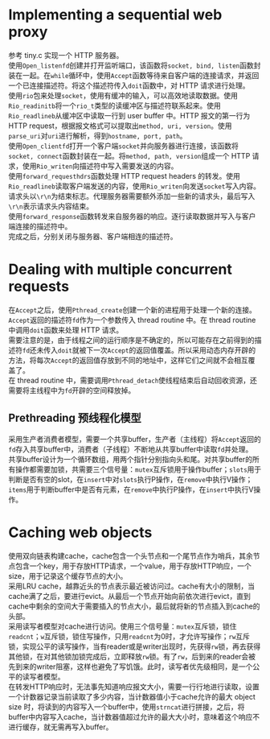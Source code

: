 # Implementing a sequential web proxy
参考 tiny.c 实现一个 HTTP 服务器。  
使用`Open_listenfd`创建并打开监听端口，该函数将`socket, bind, listen`函数封装在一起。在`while`循环中，使用`Accept`函数等待来自客户端的连接请求，并返回一个已连接描述符。将这个描述符传入`doit`函数中，对 HTTP 请求进行处理。  
使用`rio`包来处理`socket`，使用有缓冲的输入，可以高效地读取数据。使用`Rio_readinitb`将一个`rio_t`类型的读缓冲区与描述符联系起来。使用`Rio_readlineb`从缓冲区中读取一行到 user buffer 中。HTTP 报文的第一行为 HTTP request，根据报文格式可以提取出`method, uri, version`。使用`parse_uri`对`uri`进行解析，得到`hostname, port, path`。  
使用`Open_clientfd`打开一个客户端`socket`并向服务器进行连接，该函数将`socket, connect`函数封装在一起。将`method, path, version`组成一个 HTTP 请求，使用`Rio_writen`向描述符中写入需要发送的内容。  
使用`forward_requesthdrs`函数处理 HTTP request headers 的转发。使用`Rio_readlineb`读取客户端发送的内容，使用`Rio_writen`向发送`socket`写入内容。请求头以`\r\n`为结束标志。代理服务器需要额外添加一些新的请求头，最后写入`\r\n`表示请求头内容结束。  
使用`forward_response`函数转发来自服务器的响应。逐行读取数据并写入与客户端连接的描述符中。  
完成之后，分别关闭与服务器、客户端相连的描述符。

# Dealing with multiple concurrent requests
在`Accept`之后，使用`Pthread_create`创建一个新的进程用于处理一个新的连接。`Accept`返回的描述符`fd`作为一个参数传入 thread routine 中。在 thread routine 中调用`doit`函数来处理 HTTP 请求。  
需要注意的是，由于线程之间的运行顺序是不确定的，所以可能存在之前得到的描述符`fd`还未传入`doit`就被下一次`Accept`的返回值覆盖。所以采用动态内存开辟的方法，将每次`Accept`的返回值存放到不同的地址中，这样它们之间就不会相互覆盖了。  
在 thread routine 中，需要调用`Pthread_detach`使线程结束后自动回收资源，还需要将主线程中为`fd`开辟的空间释放掉。

## Prethreading 预线程化模型
采用生产者消费者模型，需要一个共享buffer，生产者（主线程）将`Accept`返回的`fd`存入共享buffer中，消费者（子线程）不断地从共享buffer中读取`fd`并处理。  
共享buffer设计为一个循环数组，用两个指针分别指向头和尾。对共享buffer的所有操作都需要加锁，共需要三个信号量：`mutex`互斥锁用于操作buffer；`slots`用于判断是否有空的slot，在`insert`中对`slots`执行P操作，在`remove`中执行V操作；`items`用于判断buffer中是否有元素，在`remove`中执行P操作，在`insert`中执行V操作。

# Caching web objects
使用双向链表构建cache，cache包含一个头节点和一个尾节点作为哨兵，其余节点包含一个key，用于存放HTTP请求，一个value，用于存放HTTP响应，一个size，用于记录这个缓存节点的大小。  
采用LRU cache，越靠近头的节点表示最近被访问过。cache有大小的限制，当cache满了之后，要进行evict。从最后一个节点开始向前依次进行evict，直到cache中剩余的空间大于需要插入的节点大小，最后就将新的节点插入到cache的头部。  
采用读写者模型对cache进行访问。使用三个信号量：`mutex`互斥锁，锁住`readcnt`；`w`互斥锁，锁住写操作，只用`readcnt`为0时，才允许写操作；`rw`互斥锁，实现公平的读写操作，当有reader或是writer出现时，先获得`rw`锁，再去获得其他锁，在对其他锁加锁完成后，立即释放`rw`锁。有了`rw`，后到来的reader会被先到来的writer阻塞，这样也避免了写饥饿。此时，读写者优先级相同，是一个公平的读写者模型。  
在转发HTTP响应时，无法事先知道响应报文大小，需要一行行地进行读取，设置一个计数器记录当前读取了多少内容，当计数器值小于cache允许的最大 object size 时，将读到的内容写入一个buffer中，使用`strncat`进行拼接，之后，将buffer中内容写入cache，当计数器值超过允许的最大大小时，意味着这个响应不进行缓存，就无需再写入buffer。